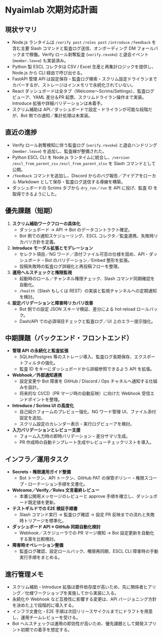 # Nyaimlab 次期対応計画

## 現状サマリ
- Node.js ランタイムは `/verify post` `/roles post` `/introduce` `/feedback` を含む主要 Slash コマンドと監査ログ送信、オンボーディング DM フォールバックまで稼働。Verify ロール剥奪監査 (`verify.revoke`) と退会イベント (`member.leave`) も実装済み。
- Python 製 ESCL コレクタは CSV / Excel 生産と再集計ロジックを提供し、Node.js から CLI 経由で呼び出せる。
- FastAPI 管理 API は設定保存・監査ログ検索・スクリム設定ドライランまでカバーするが、ストレージはインメモリで永続化されていない。
- React ダッシュボードは全タブ（Welcome〜Scrims/Settings）、監査ログビューア、YAML 差分＆PR 起票、スクリムドライラン操作まで実装。Introduce 拡張や詳細バリデーションは未着手。
- スクリム補助は API／ダッシュボードで設定・ドライランが可能な段階だが、Bot 側での通知／集計処理は未実装。

## 直近の進捗
- Verify ロール剥奪検知に伴う監査ログ (`verify.revoke`) と退会ハンドリング (`member.leave`) を追加し、監査線が整備された。
- Python ESCL CLI を Node.js ランタイムに統合し、`/version` `/escl_from_parent_csv` `/escl_from_parent_xlsx` を Slash コマンドとして公開。
- `/feedback` コマンドを追加し、Discord からのバグ報告／アイデアをローカル Markdown として保存・監査ログ送信する導線を構築。
- ダッシュボードの Scrims タブから `dry_run`／`run` を API に投げ、監査 ID を取得できるようにした。

## 優先課題（短期）
1. **スクリム補助ワークフローの具体化**  
   - ダッシュボード → API → Bot のデータコントラクト確定。  
   - Bot 側での通知スケジューリング、ESCL コレクタ／監査連携、失敗時リカバリ方針を定義。
2. **Introduce モーダル拡張とモデレーション**  
   - セレクト項目／NG ワード／添付ファイル可否の仕様を固め、API・ダッシュボード・Bot のバリデーション／Embed 整形を拡張。  
   - 投稿失敗時の監査ログ詳細化と再投稿フローを整理。
3. **運用ヘルスチェックと権限監視**  
   - 起動時のロール／チャンネル権限チェック、Slash コマンド同期確認を自動化。  
   - `/health`（Slash もしくは REST）の実装と監視チャンネルへの定期通知を検討。
4. **設定バリデーションと障害時リカバリ改善**  
   - Bot 側での設定 JSON スキーマ検証、差分による hot reload ロールバック。  
   - Dash/API での必須項目チェックと監査ログ／UI 上のエラー提示強化。

## 中期課題（バックエンド・フロントエンド）
- **管理 API の永続化と監査拡張**  
  - SQLite/Postgres 等のストレージ導入、監査ログ長期保存、エクスポートフィルタの強化。  
  - 監査 ID をキーにダッシュボードから詳細参照できるよう API を拡張。
- **Webhook／外部通知連携**  
  - 設定変更や Bot 障害を GitHub / Discord / Ops チャネルへ通知する仕組みを設計。  
  - 将来的な CI/CD（PR マージ時の自動反映）に向けた Webhook 受信エンドポイントを整理。
- **Introduce / Scrims UI の高度化**  
  - 自己紹介フォームのプレビュー強化、NG ワード管理 UI、ファイル添付設定を追加。  
  - スクリム設定のカレンダー表示・実行ログビューアを検討。
- **入力バリデーションとレビュー支援**  
  - フォーム入力時の即時バリデーション・差分サマリ生成。  
  - PR 作成時の自動テンプレート生成やレビューチェックリストを導入。

## インフラ／運用タスク
- **Secrets・権限運用ガイド整備**  
  - Bot トークン、API トークン、GitHub PAT の保管ポリシー・権限スコープ・ローテーション手順を文書化。
- **Welcome／Verify／Roles 文言最終レビュー**  
  - 本番公開用メッセージのレビューと approve 手順を確立し、ダッシュボード既定値を更新。
- **テストギルドでの E2E 検証手順書**  
  - Slash コマンド実行 → 監査ログ確認 → 設定 PR 反映までの流れと失敗時トリアージを標準化。
- **ダッシュボード API × GitHub 同期自動化検討**  
  - Webhook／スケジューラでの PR マージ検知 → Bot 設定更新を自動化する案を比較検討。
- **障害時オペレーション整備**  
  - 監査ログ確認、設定ロールバック、権限再同期、ESCL CLI 障害時の手動実行手順をまとめる。

## 進行管理メモ
- スクリム補助・Introduce 拡張は要件依存度が高いため、先に関係者ヒアリング／仕様ワークショップを実施してから実装に入る。  
- 永続化や Webhook など互換性に影響する変更は、API バージョニング方針を決めた上で段階的に導入する。  
- インフラ文書化・E2E 手順は次回リリースサイクルまでにドラフトを用意し、運用チームレビューを受ける。  
- Bot ヘルスチェックは運用の即効性が高いため、優先課題として開発スプリント初期での着手を想定する。
